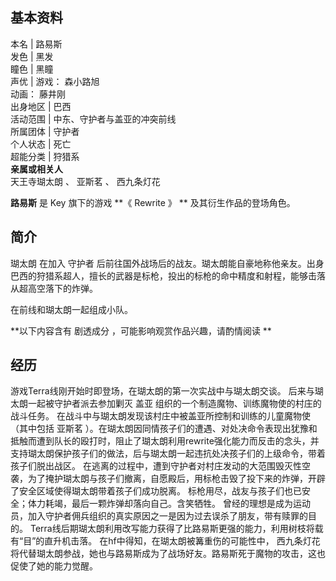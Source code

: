 **基本资料**  
---  
本名  |  路易斯   
发色  |  黑发   
瞳色  |  黑瞳   
声优  |  游戏：  森小路旭    
动画：  藤井刚  
出身地区  |  巴西   
活动范围  |  中东、守护者与盖亚的冲突前线   
所属团体  |  守护者   
个人状态  |  死亡   
超能分类  |  狩猎系   
**亲属或相关人**  
天王寺瑚太朗  、  亚斯茗  、  西九条灯花  
  
**路易斯** 是  Key  旗下的游戏 **《 Rewrite  》 ** 及其衍生作品的登场角色。

##  简介

瑚太朗  在加入  守护者
后前往国外战场后的战友。瑚太朗能自豪地称他亲友。出身巴西的狩猎系超人，擅长的武器是标枪，投出的标枪的命中精度和射程，能够击落从超高空落下的炸弹。

在前线和瑚太朗一起组成小队。

**以下内容含有 剧透成分  ，可能影响观赏作品兴趣，请酌情阅读 **

经历  
---  
游戏Terra线刚开始时即登场，在瑚太朗的第一次实战中与瑚太朗交谈。  后来与瑚太朗一起被守护者派去参加剿灭  盖亚
组织的一个制造魔物、训练魔物使的村庄的战斗任务。  在战斗中与瑚太朗发现该村庄中被盖亚所控制和训练的儿童魔物使（其中包括  亚斯茗
）。在瑚太朗因同情孩子们的遭遇、对处决命令表现出犹豫和抵触而遭到队长的殴打时，阻止了瑚太朗利用rewrite强化能力而反击的念头，并支持瑚太朗保护孩子们的做法，后与瑚太朗一起违抗处决孩子们的上级命令，带着孩子们脱出战区。
在逃离的过程中，遭到守护者对村庄发动的大范围毁灭性空袭，为了掩护瑚太朗与孩子们撤离，自愿殿后，用标枪击毁了投下来的炸弹，开辟了安全区域使得瑚太朗带着孩子们成功脱离。
标枪用尽，战友与孩子们也已安全；体力耗竭，最后一颗炸弹却落向自己。含笑牺牲。
曾经的理想是成为运动员，加入守护者佣兵组织的真实原因之一是因为过去误杀了朋友，带有赎罪的目的。
Terra线后期瑚太朗利用改写能力获得了比路易斯更强的能力，利用树枝将载有“目”的直升机击落。  在hf中得知，在瑚太朗被篝重伤的可能性中，  西九条灯花
将代替瑚太朗参战，她也与路易斯成为了战场好友。路易斯死于魔物的攻击，这也促使了她的能力觉醒。

